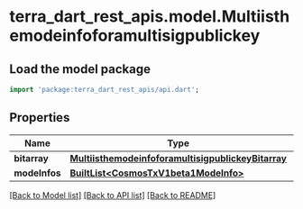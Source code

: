 # terra_dart_rest_apis.model.Multiisthemodeinfoforamultisigpublickey

## Load the model package
```dart
import 'package:terra_dart_rest_apis/api.dart';
```

## Properties
Name | Type | Description | Notes
------------ | ------------- | ------------- | -------------
**bitarray** | [**MultiisthemodeinfoforamultisigpublickeyBitarray**](MultiisthemodeinfoforamultisigpublickeyBitarray.md) |  | [optional] 
**modeInfos** | [**BuiltList&lt;CosmosTxV1beta1ModeInfo&gt;**](CosmosTxV1beta1ModeInfo.md) |  | [optional] 

[[Back to Model list]](../README.md#documentation-for-models) [[Back to API list]](../README.md#documentation-for-api-endpoints) [[Back to README]](../README.md)


